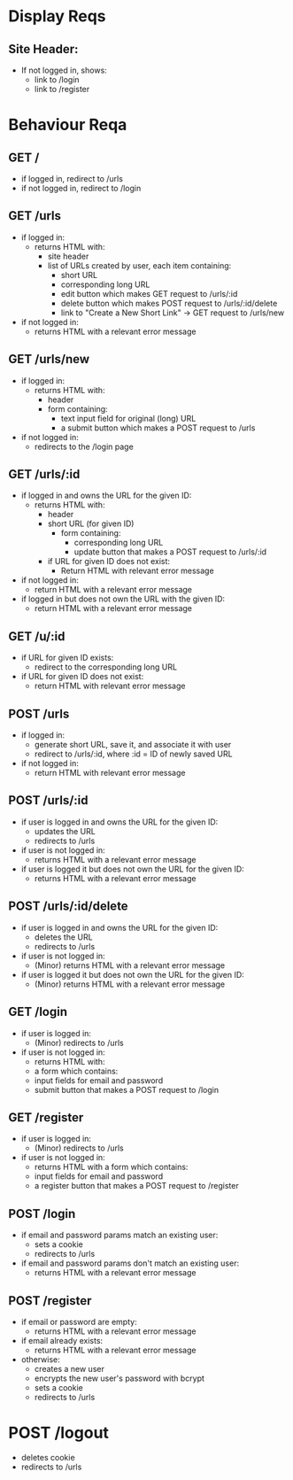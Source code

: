 # Display Reqs

## Site Header:

<!-- * When user is logged in, shows:
  *  user's email
  * logout button
    * button makes a POST request to /logout -->
* If not logged in, shows:
  * link to /login
  * link to /register

# Behaviour Reqa

## GET /

* if logged in, redirect to /urls
* if not logged in, redirect to /login

## GET /urls

* if logged in:
  * returns HTML with:
    * site header
    * list of URLs created by user, each item containing:
      * short URL
      * corresponding long URL
      * edit button which makes GET request to /urls/:id
      * delete button which makes POST request to /urls/:id/delete
      * link to "Create a New Short Link" -> GET request to /urls/new
* if not logged in:
  * returns HTML with a relevant error message

## GET /urls/new

* if logged in:
  * returns HTML with:
    * header
    * form containing:
      * text input field for original (long) URL
      * a submit button which makes a POST request to /urls
* if not logged in:
  * redirects to the /login page

## GET /urls/:id

* if logged in and owns the URL for the given ID:
  * returns HTML with:
    * header
    * short URL (for given ID)
      * form containing:
        * corresponding long URL
        * update button that makes a POST request to /urls/:id
    * if URL for given ID does not exist:
      * Return HTML with relevant error message
* if not logged in:
  * return HTML with a relevant error message
* if logged in but does not own the URL with the given ID:
  * return HTML with a relevant error message

## GET /u/:id

* if URL for given ID exists:
  * redirect to the corresponding long URL
* if URL for given ID does not exist:
  * return HTML with relevant error message

## POST /urls

* if logged in:
  * generate short URL, save it, and associate it with user
  * redirect to /urls/:id, where :id = ID of newly saved URL
* if not logged in:
  * return HTML with relevant error message

## POST /urls/:id
* if user is logged in and owns the URL for the given ID:
  * updates the URL
  * redirects to /urls
* if user is not logged in:
  * returns HTML with a relevant error message
* if user is logged it but does not own the URL for the given ID:
  * returns HTML with a relevant error message

## POST /urls/:id/delete
* if user is logged in and owns the URL for the given ID:
  * deletes the URL
  * redirects to /urls
* if user is not logged in:
  * (Minor) returns HTML with a relevant error message
* if user is logged it but does not own the URL for the given ID:
  * (Minor) returns HTML with a relevant error message

## GET /login

* if user is logged in:
  * (Minor) redirects to /urls
* if user is not logged in:
  * returns HTML with:
  * a form which contains:
  * input fields for email and password
  * submit button that makes a POST request to /login

## GET /register

* if user is logged in:
  * (Minor) redirects to /urls
* if user is not logged in:
  * returns HTML with a form which contains:
  * input fields for email and password
  * a register button that makes a POST request to /register

## POST /login

* if email and password params match an existing user:
  * sets a cookie
  * redirects to /urls
* if email and password params don't match an existing user:
  * returns HTML with a relevant error message

## POST /register

* if email or password are empty:
  * returns HTML with a relevant error message
* if email already exists:
  * returns HTML with a relevant error message
* otherwise:
  * creates a new user
  * encrypts the new user's password with bcrypt
  * sets a cookie
  * redirects to /urls

# POST /logout
* deletes cookie
* redirects to /urls
